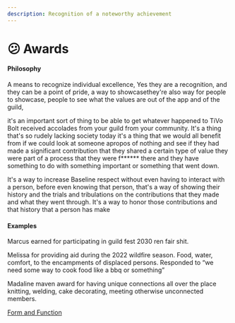 ```yaml
---
description: Recognition of a noteworthy achievement
---
```


# 😕 Awards

#### Philosophy

A means to recognize individual excellence,  Yes they are a recognition, and they can be a point of pride, a way to showcasethey're also way for people to showcase, people to see what the values are out of the app and of the guild,&#x20;

it's an important sort of thing to be able to get whatever happened to TiVo Bolt received accolades from your guild from your community. It's a thing that's so rudely lacking society today it's a thing that we would all benefit from if we could look at someone apropos of nothing and see if they had made a significant contribution that they shared a certain type of value they were part of a process that they were f\*\*\*\*\*\* there and they have something to do with something important or something that went down.&#x20;

It's a way to increase Baseline respect without even having to interact with a person, before even knowing that person, that's a way of showing their history and the trials and tribulations on the contributions that they made and what they went through. It's a way to honor those contributions and that history that a person has make

#### Examples

Marcus earned for participating in guild fest 2030 ren fair shit.

Melissa for providing aid during the 2022 wildfire season. Food, water, comfort, to the encampments of displaced persons. Responded to “we need some way to cook food like a bbq or something”

Madaline maven award for having unique connections all over the place knitting, welding, cake decorating, meeting otherwise unconnected members.

[Form and Function](../../../blue-paper/0.0-awards.md)
